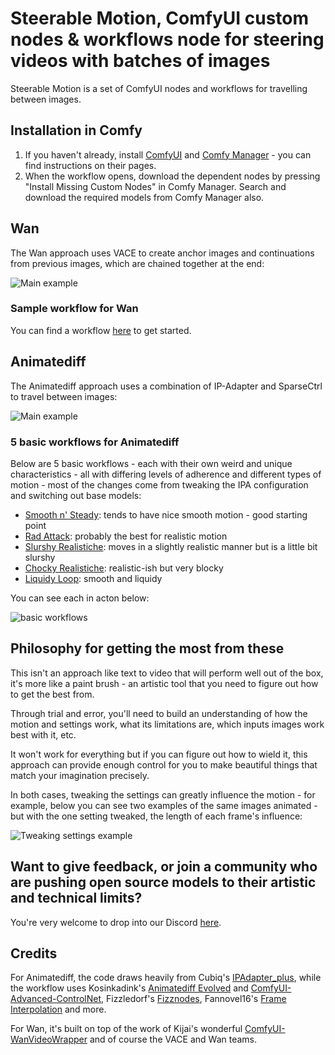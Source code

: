 # Steerable Motion, ComfyUI custom nodes & workflows node for steering videos with batches of images

Steerable Motion is a set of ComfyUI nodes and workflows for travelling between images.

## Installation in Comfy

1. If you haven't already, install [ComfyUI](https://github.com/comfyanonymous/ComfyUI) and [Comfy Manager](https://github.com/ltdrdata/ComfyUI-Manager) - you can find instructions on their pages.
2. When the workflow opens, download the dependent nodes by pressing "Install Missing Custom Nodes" in Comfy Manager. Search and download the required models from Comfy Manager also.

## Wan

The Wan approach uses VACE to create anchor images and continuations from previous images, which are chained together at the end:

![Main example](demo/wan_example.gif)


### Sample workflow for Wan

You can find a workflow [here](demo/Vace_Travel.json) to get started.

## Animatediff

The Animatediff approach uses a combination of IP-Adapter and SparseCtrl to travel between images:

![Main example](demo/main_example.gif)


### 5 basic workflows for Animatediff

Below are 5 basic workflows - each with their own weird and unique characteristics - all with differing levels of adherence and different types of motion - most of the changes come from tweaking the IPA configuration and switching out base models:

- [Smooth n' Steady](https://raw.githubusercontent.com/banodoco/steerable-motion/main/demo/steerable-motion_smooth-n-steady.json): tends to have nice smooth motion - good starting point
- [Rad Attack](https://raw.githubusercontent.com/banodoco/steerable-motion/main/demo/steerable-motion_rad-attack.json): probably the best for realistic motion
- [Slurshy Realistiche](https://raw.githubusercontent.com/banodoco/steerable-motion/main/demo/steerable-motion_slurshy-realistiche.json): moves in a slightly realistic manner but is a little bit slurshy
- [Chocky Realistiche](https://raw.githubusercontent.com/banodoco/steerable-motion/main/demo/steerable-motion_chocky-realistiche.json): realistic-ish but very blocky
- [Liquidy Loop](https://raw.githubusercontent.com/banodoco/steerable-motion/main/demo/steerable-motion_liquidy-loop.json): smooth and liquidy

You can see each in acton below:

![basic workflows](demo/basic_workflows.gif)

## Philosophy for getting the most from these

This isn't an approach like text to video that will perform well out of the box, it's more like a paint brush - an artistic tool that you need to figure out how to get the best from. 

Through trial and error, you'll need to build an understanding of how the motion and settings work, what its limitations are, which inputs images work best with it, etc.

It won't work for everything but if you can figure out how to wield it, this approach can provide enough control for you to make beautiful things that match your imagination precisely.

In both cases, tweaking the settings can greatly influence the motion - for example, below you can see two examples of the same images animated - but with the one setting tweaked, the length of each frame's influence:

![Tweaking settings example](demo/tweaking_settings.gif)

## Want to give feedback, or join a community who are pushing open source models to their artistic and technical limits?

You're very welcome to drop into our Discord [here](https://discord.com/invite/8Wx9dFu5tP).

## Credits

For Animatediff, the code draws heavily from Cubiq's [IPAdapter_plus](https://github.com/cubiq/ComfyUI_IPAdapter_plus), while the workflow uses Kosinkadink's [Animatediff Evolved](https://github.com/Kosinkadink/ComfyUI-AnimateDiff-Evolved) and [ComfyUI-Advanced-ControlNet](https://github.com/Kosinkadink/ComfyUI-Advanced-ControlNet), Fizzledorf's [Fizznodes](https://github.com/FizzleDorf/ComfyUI_FizzNodes), Fannovel16's [Frame Interpolation](https://github.com/Fannovel16/ComfyUI-Frame-Interpolation) and more. 

For Wan, it's built on top of the work of Kijai's wonderful [ComfyUI-WanVideoWrapper](https://github.com/kijai/ComfyUI-WanVideoWrapper) and of course the VACE and Wan teams. 
